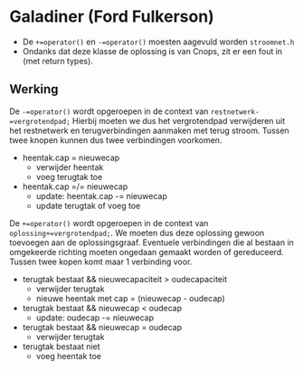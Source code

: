 # Galadiner (Ford Fulkerson)

 - De `+=operator()` en `-=operator()` moesten aagevuld worden `stroomnet.h`
 - Ondanks dat deze klasse de oplossing is van Cnops, zit er een fout in (met return types).

## Werking

De `-=operator()` wordt opgeroepen in de context van `restnetwerk-=vergrotendpad;`
Hierbij moeten we dus het vergrotendpad verwijderen uit het restnetwerk en terugverbindingen aanmaken met terug stroom. Tussen twee knopen kunnen dus twee verbindingen voorkomen.

- heentak.cap = nieuwecap
  - verwijder heentak
  - voeg terugtak toe
- heentak.cap =/= nieuwecap
  - update: heentak.cap -= nieuwecap
  - update terugtak of voeg toe 

De `+=operator()`  wordt opgeroepen in de context van `oplossing+=vergrotendpad;`. We moeten dus deze  oplossing gewoon toevoegen aan de oplossingsgraaf. Eventuele verbindingen die al bestaan in omgekeerde richting moeten ongedaan gemaakt worden of gereduceerd. Tussen twee kopen komt maar 1 verbinding voor.

- terugtak bestaat && nieuwecapaciteit > oudecapaciteit 
  - verwijder terugtak
  - nieuwe heentak met cap = (nieuwecap - oudecap)
- terugtak bestaat  && nieuwecap < oudecap
  - update: oudecap -= nieuwecap
- terugtak bestaat && nieuwecap = oudecap
  - verwijder terugtak
- terugtak bestaat niet
  - voeg heentak toe
